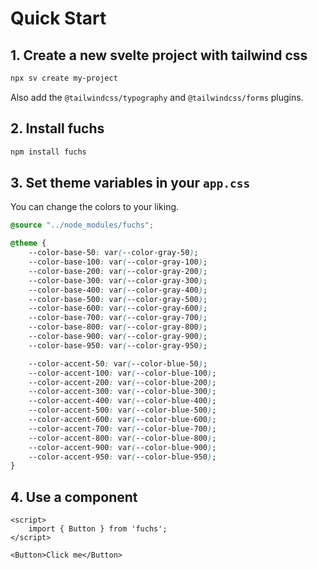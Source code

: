 <script>
	import PublicAlphaAlert from '$docs/site-components/PublicAlphaAlert.svelte';
</script>

# Quick Start

<PublicAlphaAlert />

## 1. Create a new svelte project with tailwind css

```bash
npx sv create my-project
```

Also add the `@tailwindcss/typography` and `@tailwindcss/forms` plugins.

## 2. Install fuchs

```bash
npm install fuchs
```

## 3. Set theme variables in your `app.css`

You can change the colors to your liking.

```css
@source "../node_modules/fuchs";

@theme {
	--color-base-50: var(--color-gray-50);
	--color-base-100: var(--color-gray-100);
	--color-base-200: var(--color-gray-200);
	--color-base-300: var(--color-gray-300);
	--color-base-400: var(--color-gray-400);
	--color-base-500: var(--color-gray-500);
	--color-base-600: var(--color-gray-600);
	--color-base-700: var(--color-gray-700);
	--color-base-800: var(--color-gray-800);
	--color-base-900: var(--color-gray-900);
	--color-base-950: var(--color-gray-950);

	--color-accent-50: var(--color-blue-50);
	--color-accent-100: var(--color-blue-100);
	--color-accent-200: var(--color-blue-200);
	--color-accent-300: var(--color-blue-300);
	--color-accent-400: var(--color-blue-400);
	--color-accent-500: var(--color-blue-500);
	--color-accent-600: var(--color-blue-600);
	--color-accent-700: var(--color-blue-700);
	--color-accent-800: var(--color-blue-800);
	--color-accent-900: var(--color-blue-900);
	--color-accent-950: var(--color-blue-950);
}
```

## 4. Use a component

```svelte
<script>
	import { Button } from 'fuchs';
</script>

<Button>Click me</Button>
```
